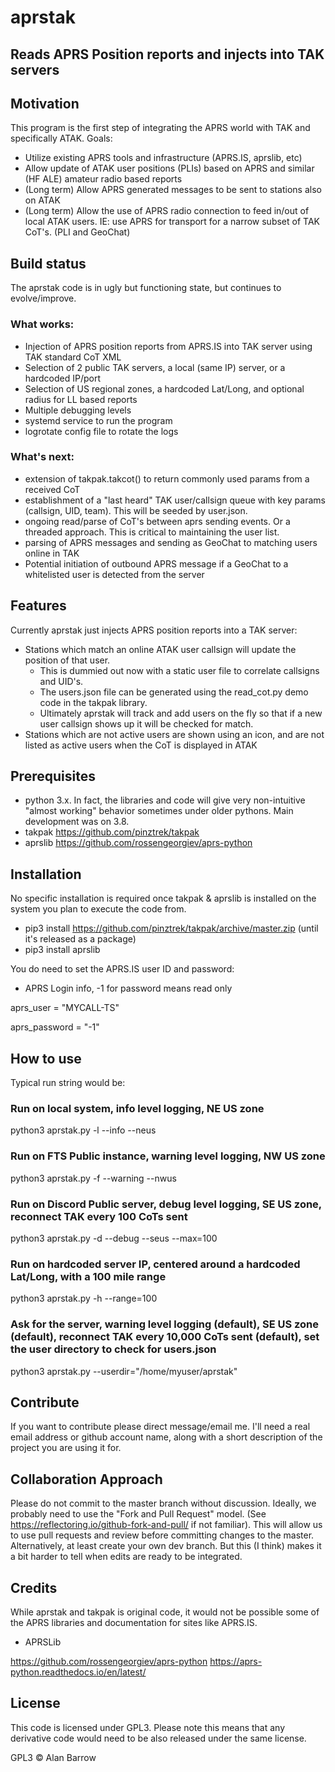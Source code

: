 # aprstak

## Reads APRS Position reports and injects into TAK servers

## Motivation
This program is the first step of integrating the APRS world with TAK and specifically ATAK. Goals:
* Utilize existing APRS tools and infrastructure (APRS.IS, aprslib, etc)
* Allow update of ATAK user positions (PLIs) based on APRS and similar (HF ALE) amateur radio based reports
* (Long term) Allow APRS generated messages to be sent to stations also on ATAK
* (Long term) Allow the use of APRS radio connection to feed in/out of local ATAK users. IE: use APRS for transport for a narrow subset of TAK CoT's. (PLI and GeoChat)


## Build status
The aprstak code is in ugly but functioning state, but continues to evolve/improve. 
### What works:
* Injection of APRS position reports from APRS.IS into TAK server using TAK standard CoT XML
* Selection of 2 public TAK servers, a local (same IP) server, or a hardcoded IP/port
* Selection of US regional zones, a hardcoded Lat/Long, and optional radius for LL based reports
* Multiple debugging levels
* systemd service to run the program
* logrotate config file to rotate the logs

### What's next:
* extension of takpak.takcot() to return commonly used params from a received CoT
* establishment of a "last heard" TAK user/callsign queue with key params (callsign, UID, team). This will be seeded by user.json. 
* ongoing read/parse of CoT's between aprs sending events. Or a threaded approach. This is critical to maintaining the user list.
* parsing of APRS messages and sending as GeoChat to matching users online in TAK
* Potential initiation of outbound APRS message if a GeoChat to a whitelisted user is detected from the server

## Features
Currently aprstak just injects APRS position reports into a TAK server:
* Stations which match an online ATAK user callsign will update the position of that user. 
    * This is dummied out now with a static user file to correlate callsigns and UID's. 
    * The users.json file can be generated using the read_cot.py demo code in the takpak library.
    * Ultimately aprstak will track and add users on the fly so that if a new user callsign shows up it will be checked for match.
* Stations which are not active users are shown using an icon, and are not listed as active users when the CoT is displayed in ATAK


## Prerequisites
* python 3.x. In fact, the libraries and code will give very non-intuitive "almost working" behavior sometimes under older pythons. Main development was on 3.8.
* takpak https://github.com/pinztrek/takpak
* aprslib https://github.com/rossengeorgiev/aprs-python

## Installation
No specific installation is required once takpak & aprslib is installed on the system you plan to execute the code from. 

* pip3 install https://github.com/pinztrek/takpak/archive/master.zip  (until it's released as a package)
* pip3 install aprslib

You do need to set the APRS.IS user ID and password:

* APRS Login info, -1 for password means read only

aprs_user = "MYCALL-TS"

aprs_password = "-1"

## How to use
Typical run string would be:

### Run on local system, info level logging, NE US zone
python3 aprstak.py -l --info --neus

### Run on FTS Public instance, warning level logging, NW US zone
python3 aprstak.py -f --warning --nwus

### Run on Discord Public server, debug level logging, SE US zone, reconnect TAK every 100 CoTs sent
python3 aprstak.py -d --debug --seus --max=100

### Run on hardcoded server IP, centered around a hardcoded Lat/Long, with a 100 mile range
python3 aprstak.py -h --range=100

### Ask for the server, warning level logging (default), SE US zone (default), reconnect TAK every 10,000 CoTs sent (default), set the user directory to check for users.json
python3 aprstak.py --userdir="/home/myuser/aprstak"

## Contribute

If you want to contribute please direct message/email me. I'll need a real email address or github account name, along with a short description of the project you are using it for. 

## Collaboration Approach
Please do not commit to the master branch without discussion. Ideally, we probably need to use the "Fork and Pull Request" model. (See https://reflectoring.io/github-fork-and-pull/ if not familiar). This will allow us to use pull requests and review before committing changes to the master. Alternatively, at least create your own dev branch. But this (I think) makes it a bit harder to tell when edits are ready to be integrated. 

## Credits
While aprstak and takpak is original code, it would not be possible some of the APRS libraries and documentation for sites like APRS.IS.   

* APRSLib 

https://github.com/rossengeorgiev/aprs-python
https://aprs-python.readthedocs.io/en/latest/


## License
This code is licensed under GPL3. Please note this means that any derivative code would need to be also released under the same license. 

GPL3 © Alan Barrow
